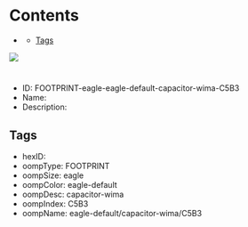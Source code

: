 



Contents
========

* [](#)
	* [Tags](#tags)
  
![][im]
# 

- ID: FOOTPRINT-eagle-eagle-default-capacitor-wima-C5B3
- Name: 
- Description: 

## Tags

- hexID: 
- oompType: FOOTPRINT
- oompSize: eagle
- oompColor: eagle-default
- oompDesc: capacitor-wima
- oompIndex: C5B3
- oompName: eagle-default/capacitor-wima/C5B3



[im]: image.png
